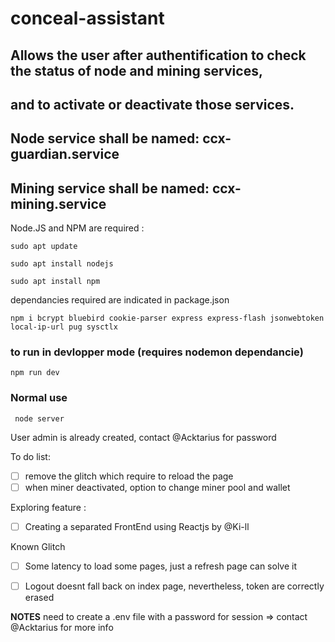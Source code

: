 # conceal-assistant

## Allows the user after authentification to check the status of node and mining services,
## and to activate or deactivate those services.

## Node service shall be named: ccx-guardian.service
## Mining service shall be named: ccx-mining.service


Node.JS and NPM are required :

```
sudo apt update

sudo apt install nodejs

sudo apt install npm
```

dependancies required are indicated in package.json

```
npm i bcrypt bluebird cookie-parser express express-flash jsonwebtoken local-ip-url pug sysctlx
```

### to run in devlopper mode (requires nodemon dependancie)
```
npm run dev
```

### Normal use
```
 node server
```

User admin is already created, contact @Acktarius for password

To do list:
- [ ] remove the glitch which require to reload the page
- [ ] when miner deactivated, option to change miner pool and wallet

Exploring feature : 
- [ ] Creating a separated FrontEnd using Reactjs by @Ki-ll

Known Glitch
- [ ] Some latency to load some pages, just a refresh page can solve it

- [ ] Logout doesnt fall back on index page, nevertheless, token are correctly erased 


****NOTES****
need to create a .env file with a password for session => contact @Acktarius for more info
